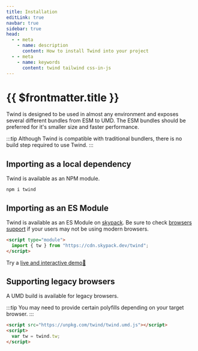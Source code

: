 ```yaml
---
title: Installation
editLink: true
navbar: true
sidebar: true
head:
  - - meta
    - name: description
      content: How to install Twind into your project
  - - meta
    - name: keywords
      content: twind tailwind css-in-js
---
```


# {{ $frontmatter.title }}

Twind is designed to be used in almost any environment and exposes several different bundles from ESM to UMD. The ESM bundles should be preferred for it's smaller size and faster performance.

:::tip
Although Twind is compatible with traditional bundlers, there is no build step required to use Twind.
:::

## Importing as a local dependency

Twind is available as an NPM module.

```shell
npm i twind
```

## Importing as an ES Module

Twind is available as an ES Module on [skypack](https://skypack.dev/). Be sure to check [browsers support](https://caniuse.com/es6-module) if your users may not be using modern browsers.

```html
<script type="module">
  import { tw } from "https://cdn.skypack.dev/twind";
</script>
```

Try a [live and interactive demo🚀](https://esm.codes/#aW1wb3J0IHsgdHcgfSBmcm9tICdodHRwczovL2Nkbi5za3lwYWNrLmRldi90d2luZCcKCmRvY3VtZW50LmJvZHkuaW5uZXJIVE1MID0gYAogIDxtYWluIGNsYXNzPSIke3R3YGgtc2NyZWVuIGJnLXB1cnBsZS00MDAgZmxleCBpdGVtcy1jZW50ZXIganVzdGlmeS1jZW50ZXJgfSI+CiAgICA8aDEgY2xhc3M9IiR7dHdgZm9udC1ib2xkIHRleHQoY2VudGVyIDV4bCB3aGl0ZSBzbTpncmF5LTgwMCBtZDpwaW5rLTcwMClgfSI+CiAgICAgIFRoaXMgaXMgVHdpbmQhCiAgICA8L2gxPgogIDwvbWFpbj4KYA==)

## Supporting legacy browsers

A UMD build is available for legacy browsers.

:::tip
You may need to provide certain polyfills depending on your target browser.
:::

```html
<script src="https://unpkg.com/twind/twind.umd.js"></script>
<script>
  var tw = twind.tw;
</script>
```

